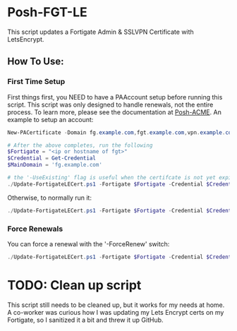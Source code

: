 # Posh-FGT-LE

This script updates a Fortigate Admin & SSLVPN Certificate with LetsEncrypt.

## How To Use:

### First Time Setup

First things first, you NEED to have a PAAccount setup before running this script. This script was only designed to handle renewals, not the entire process. To learn more, please see the documentation at [Posh-ACME](https://github.com/rmbolger/Posh-ACME). An example to setup an account:

```powershell
New-PACertificate -Domain fg.example.com,fgt.example.com,vpn.example.com -AcceptTOS -Contact me@example.com -DnsPlugin Cloudflare -PluginArgs @{CFAuthEmail="me@example.com";CFAuthKey='xxx'}

# After the above completes, run the following
$Fortigate = "<ip or hostname of fgt>"
$Credential = Get-Credential
$MainDomain = 'fg.example.com'

# the '-UseExisting' flag is useful when the certifcate is not yet expired
./Update-FortigateLECert.ps1 -Fortigate $Fortigate -Credential $Credential -MainDomain $MainDomain -UseExisting
```

Otherwise, to normally run it:

```powershell
./Update-FortigateLECert.ps1 -Fortigate $Fortigate -Credential $Credential -MainDomain $MainDomain
```

### Force Renewals

You can force a renewal with the '-ForceRenew' switch:

```powershell
./Update-FortigateLECert.ps1 -Fortigate $Fortigate -Credential $Credential -MainDomain $MainDomain -ForceRenew
```

# TODO: Clean up script

This script still needs to be cleaned up, but it works for my needs at home. A co-worker was curious how I was updating my Lets Encrypt certs on my Fortigate, so I sanitized it a bit and threw it up GitHub.
